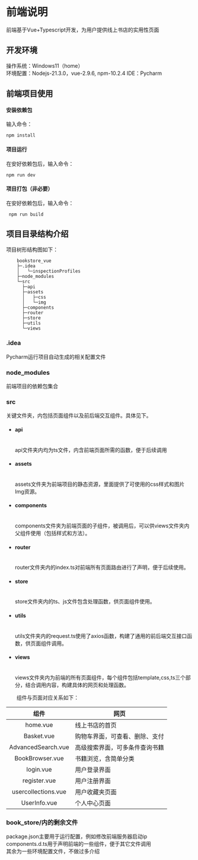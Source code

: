# 前端说明

前端基于Vue+Typescript开发，为用户提供线上书店的实用性页面
## 开发环境
 操作系统：Windows11（home）   
 环境配置：Nodejs-21.3.0，vue-2.9.6, npm-10.2.4
 IDE：Pycharm
## 前端项目使用
#### 安装依赖包
输入命令：  
```    
npm install
```   
#### 项目运行
在安好依赖包后，输入命令：      
``` 
npm run dev
```
#### 项目打包（非必要）
在安好依赖包后，输入命令： 
```
 npm run build
```
## 项目目录结构介绍
项目树形结构图如下：  
```
    bookstore_vue    
    ├─.idea     
    │   └─inspectionProfiles     
    ├─node_modules      
    └─src   
      ├─api     
      ├─assets     
      │   ├─css          
      │   └─img     
      ├─components     
      ├─router     
      ├─store     
      ├─utils     
      └─views   
```
### .idea
 Pycharm运行项目自动生成的相关配置文件    
### node_modules
 前端项目的依赖包集合
### src 
  关键文件夹，内包括页面组件以及前后端交互组件。具体见下。
<ul>
<li>
    <h4>api</h4><br>
        api文件夹内均为ts文件，内含前端页面所需的函数，便于后续调用
    </li>
    <li>
    <h4>assets</h4><br>
        assets文件夹为前端项目的静态资源，里面提供了可使用的css样式和图片Img资源。
    </li>
    <li>
    <h4>components</h4><br>
        components文件夹为前端页面的子组件，被调用后，可以供views文件夹内父组件使用（包括样式和方法）。
    </li>
    <li>
    <h4>router</h4><br>
        router文件夹内的index.ts对前端所有页面路由进行了声明，便于后续使用。
    </li>
<li>
    <h4>store</h4><br>
        store文件夹内的ts、js文件包含处理函数，供页面组件使用。
    </li>
<li>
    <h4>utils</h4><br>
        utils文件夹内的request.ts使用了axios函数，构建了通用的前后端交互接口函数，供页面组件调用。
    </li>
<li>
    <h4>views</h4><br>
        views文件夹内为前端的所有页面组件，每个组件包括template,css,ts三个部分，结合调用内容，构建具体的网页和处理函数。
    </li>
</ul>
&emsp;&emsp;组件与页面对应关系如下：

|         组件          | 网页              |    
|:-------------------:|-----------------|      
|      home.vue       | 线上书店的首页         |      
|     Basket.vue      | 购物车界面，可查看、删除、支付 |       
| AdvancedSearch.vue  | 高级搜索界面，可多条件查询书籍 |         
|   BookBrowser.vue   | 书籍浏览，含简单分类      |    
|      login.vue      | 用户登录界面          |
|    register.vue     | 用户注册界面          |
| usercollections.vue | 用户收藏夹页面         |
|    UserInfo.vue     | 个人中心页面          |
### book_store/内的剩余文件
 package.json主要用于运行配置，例如修改前端服务器启动ip       
 components.d.ts用于声明前端的一些组件，便于其它文件调用        
 其余为一些环境配置文件，不做过多介绍